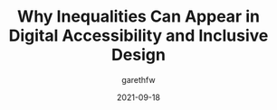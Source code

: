 ---
author: garethfw
date: 2021-09-18
publisher: linkedin
tags:
  - accessibility
  - inclusivity
  - design
target_url: https://www.linkedin.com/pulse/why-inequalities-can-appear-digital-accessibility-ford-williams/
title: Why Inequalities Can Appear in Digital Accessibility and Inclusive Design
---